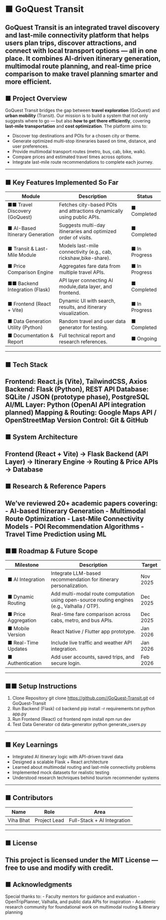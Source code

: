 # ■ GoQuest Transit
**GoQuest Transit** is an integrated **travel discovery and last-mile connectivity platform** that
helps users **plan trips, discover attractions, and connect with local transport options** — all in one
place. It combines **AI-driven itinerary generation**, **multimodal route planning**, and **real-time
price comparison** to make travel planning smarter and more efficient.
---
## ■ Project Overview
GoQuest Transit bridges the gap between **travel exploration** (GoQuest) and **urban mobility**
(Transit). Our mission is to build a system that not only suggests where to go — but also **how to
get there efficiently**, covering **last-mile transportation** and **cost optimization**.
The platform aims to: 
- Discover top destinations and POIs for a chosen city or theme. 
- Generate optimized multi-stop itineraries based on time, distance, and user preferences. 
- Provide multimodal transport routes (metro, bus, cab, bike, walk). 
- Compare prices and estimated travel times across options. 
- Integrate last-mile route recommendations to complete each journey.

---
## ■ Key Features Implemented So Far
| Module | Description | Status | 
|--------|--------------|--------| 
| ■■ Travel Discovery (GoQuest) | Fetches city-based POIs and attractions dynamically using public APIs. | ■ Completed | 
| ■ AI-Based Itinerary Generation | Suggests multi-day itineraries and optimized order of visits. | ■ Completed | 
| ■ Transit & Last-Mile Module | Models last-mile connectivity (e.g., cab, rickshaw,bike-share). | ■ In Progress | 
| ■ Price Comparison Engine | Aggregates fare data from multiple travel APIs. | ■ In Progress | 
| ■■ Backend Integration (Flask) | API layer connecting AI module,data layer, and frontend. | ■ Completed | 
| ■ Frontend (React + Vite) | Dynamic UI with search, results, and itinerary visualization. | ■ In Progress | 
| ■ Data Generation Utility (Python) | Random travel and user data generator for testing. | ■ Completed | 
| ■ Documentation & Report | Full technical report and research references. | ■ Ongoing |
---

## ■ Tech Stack
Frontend: React.js (Vite), TailwindCSS, Axios 
Backend: Flask (Python), REST API 
Database: SQLite / JSON (prototype phase), PostgreSQL
AI/ML Layer: Python (OpenAI API integration planned) 
Mapping & Routing: Google Maps API / OpenStreetMap 
Version Control: Git & GitHub
---
## ■ System Architecture
Frontend (React + Vite) → Flask Backend (API Layer) → Itinerary Engine → Routing & Price APIs
→ Database
---
## ■ Research & Reference Papers
We’ve reviewed 20+ academic papers covering: - AI-based Itinerary Generation - Multimodal Route
Optimization - Last-Mile Connectivity Models - POI Recommendation Algorithms - Travel Time
Prediction using ML
---
## ■■ Roadmap & Future Scope
| Milestone | Description | Target | 
|------------|--------------|--------| 
| ■ AI Integration | Integrate LLM-based recommendation for itinerary personalization. | Nov 2025 | 
| ■ Dynamic Routing | Add multi-modal route computation using open-source routing engines (e.g., Valhalla / OTP). | Dec 2025 | 
| ■ Price Aggregation | Real-time fare comparison across cabs, metro, and bus APIs. | Dec 2025 |
| ■ Mobile Version | React Native / Flutter app prototype. | Jan 2026 | 
| ■ Real-Time Updates | Include live traffic and weather API integration. | Jan 2026 | 
| ■ Authentication | Add user accounts, saved trips, and secure login. | Feb 2026 |
---
## ■■ Setup Instructions
1. Clone Repository git clone https://github.com//GoQuest-Transit.git cd GoQuest-Transit
2. Run Backend (Flask) cd backend pip install -r requirements.txt python app.py
3. Run Frontend (React) cd frontend npm install npm run dev
4. Test Data Generator cd data-generator python generate_users.py
---
## ■ Key Learnings
- Integrated AI itinerary logic with API-driven travel data 
- Designed a scalable Flask + React architecture 
- Learned about multimodal routing and last-mile connectivity problems 
- Implemented mock datasets for realistic testing 
- Understood research techniques behind tourism recommender systems

---
## ■ Contributors
| Name | Role | Area | 
|------|------|------| 
| Viha Bhat | Project Lead | Full-Stack + AI Integration |
---
## ■ License
This project is licensed under the MIT License — free to use and modify with credit.
---
## ■ Acknowledgments
Special thanks to: - Faculty mentors for guidance and evaluation - OpenTripPlanner, Valhalla, and
public data APIs for inspiration - Academic research community for foundational work on
multimodal routing & itinerary planning